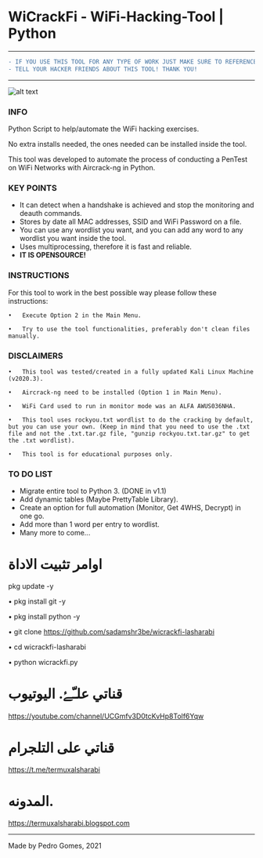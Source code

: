 # WiCrackFi - WiFi-Hacking-Tool | Python

---

```diff
- IF YOU USE THIS TOOL FOR ANY TYPE OF WORK JUST MAKE SURE TO REFERENCE IT, I'M HAPPY TO HELP ON ANY QUESTION ABOUT IT!!
- TELL YOUR HACKER FRIENDS ABOUT THIS TOOL! THANK YOU!
```
---

![alt text](https://i.imgur.com/csdMjBj.png)

### **INFO**

Python Script to help/automate the WiFi hacking exercises.

No extra installs needed, the ones needed can be installed inside the tool.

This tool was developed to automate the process of conducting a PenTest on WiFi Networks with Aircrack-ng in Python.

### **KEY POINTS**
* It can detect when a handshake is achieved and stop the monitoring and deauth commands.
* Stores by date all MAC addresses, SSID and WiFi Password on a file.
* You can use any wordlist you want, and you can add any word to any wordlist you want inside the tool.
* Uses multiprocessing, therefore it is fast and reliable.
* **IT IS OPENSOURCE!**

### **INSTRUCTIONS**

For this tool to work in the best possible way please follow these instructions:

  	•	Execute Option 2 in the Main Menu.
	
  	•	Try to use the tool functionalities, preferably don't clean files manually.

### **DISCLAIMERS**

  	•	This tool was tested/created in a fully updated Kali Linux Machine (v2020.3).
	
  	•	Aircrack-ng need to be installed (Option 1 in Main Menu).
	
  	•	WiFi Card used to run in monitor mode was an ALFA AWUS036NHA.
	
  	•	This tool uses rockyou.txt wordlist to do the cracking by default, but you can use your own. (Keep in mind that you need to use the .txt file and not the .txt.tar.gz file, "gunzip rockyou.txt.tar.gz" to get the .txt wordlist).
	
  	•	This tool is for educational purposes only.

### **TO DO LIST**
* Migrate entire tool to Python 3. (DONE in v1.1)
* Add dynamic tables (Maybe PrettyTable Library).
* Create an option for full automation (Monitor, Get 4WHS, Decrypt) in one go.
* Add more than 1 word per entry to wordlist.
* Many more to come...

# اوامر تثبيت الاداة


pkg update -y


• pkg install git -y


• pkg install python -y

• git clone https://github.com/sadamshr3be/wicrackfi-lasharabi

• cd wicrackfi-lasharabi


• python wicrackfi.py

# قناتي علـّۓ. اليوتيوب 

https://youtube.com/channel/UCGmfv3D0tcKvHp8Tolf6Yqw

# قناتي على التلجرام 

https://t.me/termuxalsharabi
# المدونه. 

https://termuxalsharabi.blogspot.com







---

Made by Pedro Gomes, 2021
